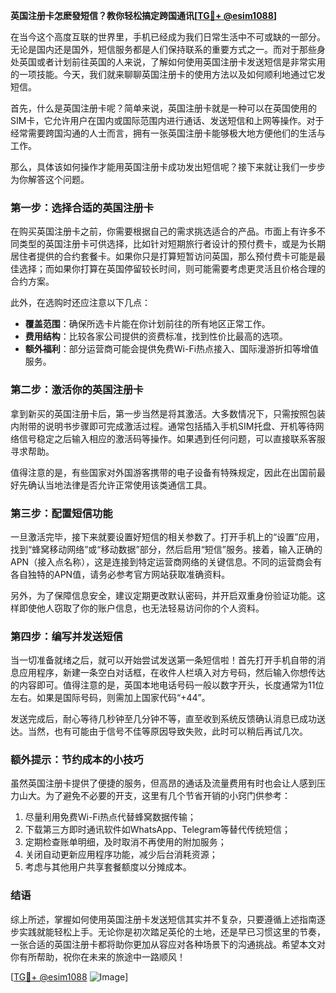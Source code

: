 **英国注册卡怎麽發短信？教你轻松搞定跨国通讯[[TG💪+ @esim1088](https://t.me/s/esim1088)]**

在当今这个高度互联的世界里，手机已经成为我们日常生活中不可或缺的一部分。无论是国内还是国外，短信服务都是人们保持联系的重要方式之一。而对于那些身处英国或者计划前往英国的人来说，了解如何使用英国注册卡发送短信是非常实用的一项技能。今天，我们就来聊聊英国注册卡的使用方法以及如何顺利地通过它发短信。

首先，什么是英国注册卡呢？简单来说，英国注册卡就是一种可以在英国使用的SIM卡，它允许用户在国内或国际范围内进行通话、发送短信和上网等操作。对于经常需要跨国沟通的人士而言，拥有一张英国注册卡能够极大地方便他们的生活与工作。

那么，具体该如何操作才能用英国注册卡成功发出短信呢？接下来就让我们一步步为你解答这个问题。

### 第一步：选择合适的英国注册卡

在购买英国注册卡之前，你需要根据自己的需求挑选适合的产品。市面上有许多不同类型的英国注册卡可供选择，比如针对短期旅行者设计的预付费卡，或是为长期居住者提供的合约套餐卡。如果你只是打算短暂访问英国，那么预付费卡可能是最佳选择；而如果你打算在英国停留较长时间，则可能需要考虑更灵活且价格合理的合约方案。

此外，在选购时还应注意以下几点：
- **覆盖范围**：确保所选卡片能在你计划前往的所有地区正常工作。
- **费用结构**：比较各家公司提供的资费标准，找到性价比最高的选项。
- **额外福利**：部分运营商可能会提供免费Wi-Fi热点接入、国际漫游折扣等增值服务。

### 第二步：激活你的英国注册卡

拿到新买的英国注册卡后，第一步当然是将其激活。大多数情况下，只需按照包装内附带的说明书步骤即可完成激活过程。通常包括插入手机SIM托盘、开机等待网络信号稳定之后输入相应的激活码等操作。如果遇到任何问题，可以直接联系客服寻求帮助。

值得注意的是，有些国家对外国游客携带的电子设备有特殊规定，因此在出国前最好先确认当地法律是否允许正常使用该类通信工具。

### 第三步：配置短信功能

一旦激活完毕，接下来就要设置好短信的相关参数了。打开手机上的“设置”应用，找到“蜂窝移动网络”或“移动数据”部分，然后启用“短信”服务。接着，输入正确的APN（接入点名称），这是连接到特定运营商网络的关键信息。不同的运营商会有各自独特的APN值，请务必参考官方网站获取准确资料。

另外，为了保障信息安全，建议定期更改默认密码，并开启双重身份验证功能。这样即使他人窃取了你的账户信息，也无法轻易访问你的个人资料。

### 第四步：编写并发送短信

当一切准备就绪之后，就可以开始尝试发送第一条短信啦！首先打开手机自带的消息应用程序，新建一条空白对话框，在收件人栏填入对方号码，然后输入你想传达的内容即可。值得注意的是，英国本地电话号码一般以数字开头，长度通常为11位左右。如果是国际号码，则需加上国家代码“+44”。

发送完成后，耐心等待几秒钟至几分钟不等，直至收到系统反馈确认消息已成功送达。当然，也有可能由于信号不佳等原因导致失败，此时可以稍后再试几次。

### 额外提示：节约成本的小技巧

虽然英国注册卡提供了便捷的服务，但高昂的通话及流量费用有时也会让人感到压力山大。为了避免不必要的开支，这里有几个节省开销的小窍门供参考：

1. 尽量利用免费Wi-Fi热点代替蜂窝数据传输；
2. 下载第三方即时通讯软件如WhatsApp、Telegram等替代传统短信；
3. 定期检查账单明细，及时取消不再使用的附加服务；
4. 关闭自动更新应用程序功能，减少后台消耗资源；
5. 考虑与其他用户共享套餐额度以分摊成本。

### 结语

综上所述，掌握如何使用英国注册卡发送短信其实并不复杂，只要遵循上述指南逐步实践就能轻松上手。无论你是初次踏足英伦的土地，还是早已习惯这里的节奏，一张合适的英国注册卡都将助你更加从容应对各种场景下的沟通挑战。希望本文对你有所帮助，祝你在未来的旅途中一路顺风！

[[TG💪+ @esim1088](https://t.me/s/esim1088) ![Image](https://i.postimg.cc/4NQfJmqS/Snipaste-2025-05-13-00-14-12.png)]